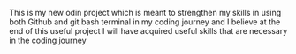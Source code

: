 This is my new odin project which is meant to strengthen my skills in using both Github and git bash terminal in my coding journey and I believe at the end of this useful project  I will have acquired useful skills that are necessary in the coding journey
